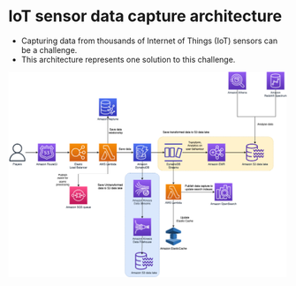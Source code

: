 # IoT sensor data capture architecture
- Capturing data from thousands of Internet of Things (IoT) sensors can be a challenge.
- This architecture represents one solution to this challenge.

![](assets/AWS-IOT-Data-Capture.png)    